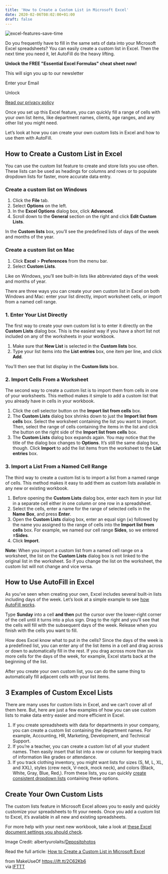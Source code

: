 ```yaml
---
title: 'How to Create a Custom List in Microsoft Excel'
date: 2020-02-06T08:02:00+01:00
draft: false
---
```


![excel-features-save-time](https://static.makeuseof.com/wp-content/uploads/2017/11/excel-features-save-time.jpg)

Do you frequently have to fill in the same sets of data into your Microsoft Excel spreadsheets? You can easily create a custom list in Excel. Then the next time you need it, let AutoFill do the heavy lifting.

**Unlock the FREE "Essential Excel Formulas" cheat sheet now!**

This will sign you up to our newsletter

Enter your Email

Unlock

[Read our privacy policy](//www.makeuseof.com/legal/)

Once you set up this Excel feature, you can quickly fill a range of cells with your own list items, like department names, clients, age ranges, and any other list you might need.

Let’s look at how you can create your own custom lists in Excel and how to use them with AutoFill.

How to Create a Custom List in Excel
------------------------------------

You can use the custom list feature to create and store lists you use often. These lists can be used as headings for columns and rows or to populate dropdown lists for faster, more accurate data entry.

### Create a custom list on Windows

1.  Click the **File** tab.
2.  Select **Options** on the left.
3.  In the **Excel Options** dialog box, click **Advanced**.
4.  Scroll down to the **General** section on the right and click **Edit Custom Lists**.

In the **Custom lists** box, you’ll see the predefined lists of days of the week and months of the year.

### Create a custom list on Mac

1.  Click **Excel** > **Preferences** from the menu bar.
2.  Select **Custom Lists**.

Like on Windows, you’ll see built-in lists like abbreviated days of the week and months of year.

There are three ways you can create your own custom list in Excel on both Windows and Mac: enter your list directly, import worksheet cells, or import from a named cell range.

### 1\. Enter Your List Directly

The first way to create your own custom list is to enter it directly on the **Custom Lists** dialog box. This is the easiest way if you have a short list not included on any of the worksheets in your workbook.

1.  Make sure that **New List** is selected in the **Custom lists** box.
2.  Type your list items into the **List entries** box, one item per line, and click **Add**.

You’ll then see that list display in the **Custom lists** box.

### 2\. Import Cells From a Worksheet

The second way to create a custom list is to import them from cells in one of your worksheets. This method makes it simple to add a custom list that you already have in cells in your workbook.

1.  Click the cell selector button on the **Import list from cells** box.
2.  The **Custom Lists** dialog box shrinks down to just the **Import list from cells** box. Select the worksheet containing the list you want to import. Then, select the range of cells containing the items in the list and click the button on the right side of the **Import list from cells** box.
3.  The **Custom Lists** dialog box expands again. You may notice that the title of the dialog box changes to **Options**. It’s still the same dialog box, though. Click **Import** to add the list items from the worksheet to the **List entries** box.

### 3\. Import a List From a Named Cell Range

The third way to create a custom list is to import a list from a named range of cells. This method makes it easy to add them as custom lists available in any new or existing workbook.

1.  Before opening the **Custom Lists** dialog box, enter each item in your list in a separate cell either in one column or one row in a spreadsheet.
2.  Select the cells, enter a name for the range of selected cells in the **Name Box**, and press **Enter**.
3.  Open the **Custom Lists** dialog box, enter an equal sign (**\=**) followed by the name you assigned to the range of cells into the **Import list from cells** box. For example, we named our cell range **Sides**, so we entered **\=Sides**.
4.  Click **Import**.

**Note:** When you import a custom list from a named cell range on a worksheet, the list on the **Custom Lists** dialog box is not linked to the original list in the worksheet. So if you change the list on the worksheet, the custom list will not change and vice versa.

How to Use AutoFill in Excel
----------------------------

As you’ve seen when creating your own, Excel includes several built-in lists including days of the week. Let’s look at a simple example to see [how AutoFill works](//www.makeuseof.com/tag/excel-flash-auto-fill/).

Type **Sunday** into a cell **and then** put the cursor over the lower-right corner of the cell until it turns into a plus sign. Drag to the right and you’ll see that the cells will fill with the subsequent days of the week. Release when you finish with the cells you want to fill.

How does Excel know what to put in the cells? Since the days of the week is a predefined list, you can enter any of the list items in a cell and drag across or down to automatically fill in the rest. If you drag across more than six more cells for the days of the week, for example, Excel starts back at the beginning of the list.

After you create your own custom list, you can do the same thing to automatically fill adjacent cells with your list items.

3 Examples of Custom Excel Lists
--------------------------------

There are many uses for custom lists in Excel, and we can’t cover all of them here. But, here are just a few examples of how you can use custom lists to make data entry easier and more efficient in Excel.

1.  If you create spreadsheets with data for departments in your company, you can create a custom list containing the department names. For example, Accounting, HR, Marketing, Development, and Technical Support.
2.  If you’re a teacher, you can create a custom list of all your student names. Then easily insert that list into a row or column for keeping track of information like grades or attendance.
3.  If you track clothing inventory, you might want lists for sizes (S, M, L, XL, and XXL), styles (crew neck, V-neck, mock neck), and colors (Black, White, Gray, Blue, Red,). From these lists, you can quickly [create consistent dropdown lists](//www.makeuseof.com/tag/create-dropdown-list-excel/) containing these options.

Create Your Own Custom Lists
----------------------------

The custom lists feature in Microsoft Excel allows you to easily and quickly customize your spreadsheets to fit your needs. Once you add a custom list to Excel, it’s available in all new and existing spreadsheets.

For more help with your next new workbook, take a look at [these Excel document settings you should check](//www.makeuseof.com/tag/excel-document-settings/).

Image Credit: albertyurolaits/[Depositphotos](https://depositphotos.com/43817125/stock-photo-close-up-of-business-team.html)

Read the full article: [How to Create a Custom List in Microsoft Excel](https://www.makeuseof.com/tag/create-custom-list-excel/)

  
  
from MakeUseOf https://ift.tt/2C62Kb6  
via [IFTTT](https://ifttt.com/?ref=da&site=blogger)